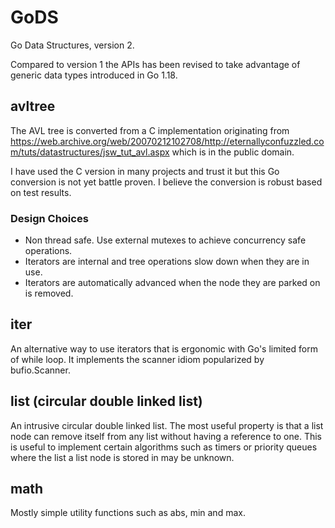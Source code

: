 # GoDS

Go Data Structures, version 2.

Compared to version 1 the APIs has been revised to take advantage of generic
data types introduced in Go 1.18.

## avltree

The AVL tree is converted from a C implementation originating from
https://web.archive.org/web/20070212102708/http://eternallyconfuzzled.com/tuts/datastructures/jsw_tut_avl.aspx
which is in the public domain.

I have used the C version in many projects and trust it but this Go conversion
is not yet battle proven. I believe the conversion is robust based on test
results.

### Design Choices

* Non thread safe. Use external mutexes to achieve concurrency safe operations.
* Iterators are internal and tree operations slow down when they are in use.
* Iterators are automatically advanced when the node they are parked on is removed.

## iter

An alternative way to use iterators that is ergonomic with Go's limited form of
while loop. It implements the scanner idiom popularized by bufio.Scanner.

## list (circular double linked list)

An intrusive circular double linked list. The most useful property is that a
list node can remove itself from any list without having a reference to one.
This is useful to implement certain algorithms such as timers or priority queues
where the list a list node is stored in may be unknown.

## math

Mostly simple utility functions such as abs, min and max.
